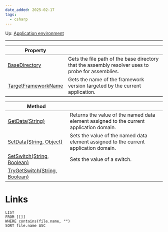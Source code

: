 ```yaml
---
date_added: 2025-02-17
tags:
  - csharp
---
```

Up: [Application environment](Application%20environment.md)
___

| Property                                                                                                                                                     |                                                                                                   |
| ------------------------------------------------------------------------------------------------------------------------------------------------------------ | ------------------------------------------------------------------------------------------------- |
| [BaseDirectory](https://learn.microsoft.com/en-us/dotnet/api/system.appcontext.basedirectory?view=net-9.0#system-appcontext-basedirectory)                   | Gets the file path of the base directory that the assembly resolver uses to probe for assemblies. |
| [TargetFrameworkName](https://learn.microsoft.com/en-us/dotnet/api/system.appcontext.targetframeworkname?view=net-9.0#system-appcontext-targetframeworkname) | Gets the name of the framework version targeted by the current application.                       |

| Method                                                                                                                                                                                    |                                                                                         |
| ----------------------------------------------------------------------------------------------------------------------------------------------------------------------------------------- | --------------------------------------------------------------------------------------- |
| [GetData(String)](https://learn.microsoft.com/en-us/dotnet/api/system.appcontext.getdata?view=net-9.0#system-appcontext-getdata\(system-string\))                                         | Returns the value of the named data element assigned to the current application domain. |
| [SetData(String, Object)](https://learn.microsoft.com/en-us/dotnet/api/system.appcontext.setdata?view=net-9.0#system-appcontext-setdata\(system-string-system-object\))                   | Sets the value of the named data element assigned to the current application domain.    |
| [SetSwitch(String, Boolean)](https://learn.microsoft.com/en-us/dotnet/api/system.appcontext.setswitch?view=net-9.0#system-appcontext-setswitch\(system-string-system-boolean\))           | Sets the value of a switch.                                                             |
| [TryGetSwitch(String, Boolean)](https://learn.microsoft.com/en-us/dotnet/api/system.appcontext.trygetswitch?view=net-9.0#system-appcontext-trygetswitch\(system-string-system-boolean@\)) |                                                                                         |
# Links
```dataview
LIST
FROM [[]]
WHERE contains(file.name, "")
SORT file.name ASC
```
